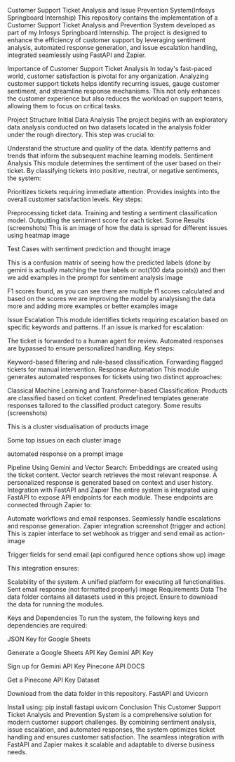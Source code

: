 Customer Support Ticket Analysis and Issue Prevention System(Infosys Springboard Internship)
This repository contains the implementation of a Customer Support Ticket Analysis and Prevention System developed as part of my Infosys Springboard Internship. The project is designed to enhance the efficiency of customer support by leveraging sentiment analysis, automated response generation, and issue escalation handling, integrated seamlessly using FastAPI and Zapier.

Importance of Customer Support Ticket Analysis
In today's fast-paced world, customer satisfaction is pivotal for any organization. Analyzing customer support tickets helps identify recurring issues, gauge customer sentiment, and streamline response mechanisms. This not only enhances the customer experience but also reduces the workload on support teams, allowing them to focus on critical tasks.

Project Structure
Initial Data Analysis
The project begins with an exploratory data analysis conducted on two datasets located in the analysis folder under the rough directory. This step was crucial to:

Understand the structure and quality of the data.
Identify patterns and trends that inform the subsequent machine learning models.
Sentiment Analysis
This module determines the sentiment of the user based on their ticket. By classifying tickets into positive, neutral, or negative sentiments, the system:

Prioritizes tickets requiring immediate attention.
Provides insights into the overall customer satisfaction levels.
Key steps:

Preprocessing ticket data.
Training and testing a sentiment classification model.
Outputting the sentiment score for each ticket.
Some Results (screenshots)
This is an image of how the data is spread for different issues using heatmap image

Test Cases with sentiment prediction and thought image

This is a confusion matrix of seeing how the predicted labels (done by gemini is actually matching the true labels or not(100 data points)) and then we add examples in the prompt for sentiment analysis image

F1 scores found, as you can see there are multiple f1 scores calculated and based on the scores we are improving the model by analysisng the data more and adding more examples or better examples image

Issue Escalation
This module identifies tickets requiring escalation based on specific keywords and patterns. If an issue is marked for escalation:

The ticket is forwarded to a human agent for review.
Automated responses are bypassed to ensure personalized handling.
Key steps:

Keyword-based filtering and rule-based classification.
Forwarding flagged tickets for manual intervention.
Response Automation
This module generates automated responses for tickets using two distinct approaches:

Classical Machine Learning and Transformer-based Classification:
Products are classified based on ticket content.
Predefined templates generate responses tailored to the classified product category.
Some results (screenshots)

This is a cluster visdualisation of products image

Some top issues on each cluster image

automated response on a prompt image

Pipeline Using Gemini and Vector Search:
Embeddings are created using the ticket content.
Vector search retrieves the most relevant response.
A personalized response is generated based on context and user history.
Integration with FastAPI and Zapier
The entire system is integrated using FastAPI to expose API endpoints for each module. These endpoints are connected through Zapier to:

Automate workflows and email responses.
Seamlessly handle escalations and response generation.
Zapier integration screenshot (trigger and action)
This is zapier interface to set webhook as trigger and send email as action- image

Trigger fields for send email (api configured hence options show up) image

This integration ensures:

Scalability of the system.
A unified platform for executing all functionalities.
Sent email response (not formatted properly) image
Requirements
Data
The data folder contains all datasets used in this project. Ensure to download the data for running the modules.

Keys and Dependencies
To run the system, the following keys and dependencies are required:

JSON Key for Google Sheets

Generate a Google Sheets API Key
Gemini API Key

Sign up for Gemini API Key
Pinecone API DOCS

Get a Pinecone API Key
Dataset

Download from the data folder in this repository.
FastAPI and Uvicorn

Install using:
pip install fastapi uvicorn
Conclusion
This Customer Support Ticket Analysis and Prevention System is a comprehensive solution for modern customer support challenges. By combining sentiment analysis, issue escalation, and automated responses, the system optimizes ticket handling and ensures customer satisfaction. The seamless integration with FastAPI and Zapier makes it scalable and adaptable to diverse business needs.
